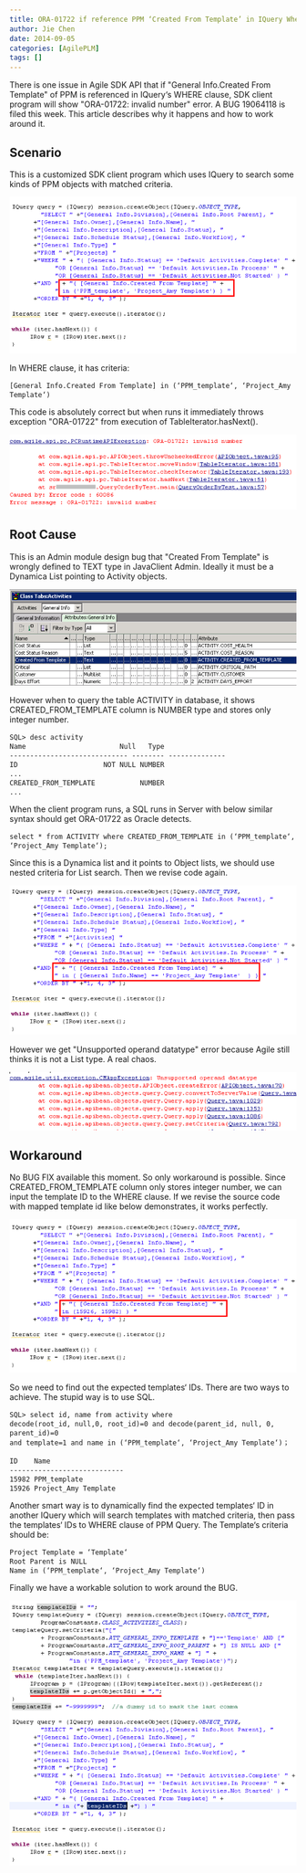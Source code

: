 ```yaml
---
title: ORA-01722 if reference PPM ‘Created From Template’ in IQuery Where clause
author: Jie Chen
date: 2014-09-05
categories: [AgilePLM]
tags: []
---
```


There is one issue in Agile SDK API that if "General Info.Created From Template" of PPM is referenced in IQuery‘s WHERE clause, SDK client program will show "ORA-01722: invalid number" error. A BUG 19064118 is filed this week. This article describes why it happens and how to work around it.

## Scenario

This is a customized SDK client program which uses IQuery to search some kinds of PPM objects with matched criteria.

![](/assets//res/troubleshooting-agileplm-ora01722createdfromtemplate-1.png)

In WHERE clause, it has criteria:

	[General Info.Created From Template] in (‘PPM_template‘, ‘Project_Amy Template‘)

This code is absolutely correct but when runs it immediately throws exception "ORA-01722" from execution of TableIterator.hasNext().

![](/assets//res/troubleshooting-agileplm-ora01722createdfromtemplate-2.png)

## Root Cause

This is an Admin module design bug that "Created From Template" is wrongly defined to TEXT type in JavaClient Admin. Ideally it must be a Dynamica List pointing to Activity objects.

![](/assets//res/troubleshooting-agileplm-ora01722createdfromtemplate-3.png)

However when to query the table ACTIVITY in database, it shows CREATED_FROM_TEMPLATE column is NUMBER type and stores only integer number.

	SQL> desc activity
	Name                       Null   Type           
	----------------------------- -------- -------------- 
	ID                     NOT NULL NUMBER 
	...
	CREATED_FROM_TEMPLATE           NUMBER   
	...

When the client program runs, a SQL runs in Server with below similar syntax should get ORA-01722 as Oracle detects.

	select * from ACTIVITY where CREATED_FROM_TEMPLATE in (‘PPM_template‘, ‘Project_Amy Template‘);

Since this is a Dynamica list and it points to Object lists, we should use nested criteria for List search. Then we revise code again.

![](/assets//res/troubleshooting-agileplm-ora01722createdfromtemplate-4.png)

However we get "Unsupported operand datatype" error because Agile still thinks it is not a List type. A real chaos.

![](/assets//res/troubleshooting-agileplm-ora01722createdfromtemplate-5.png)

## Workaround

No BUG FIX available this moment. So only workaround is possible. Since CREATED_FROM_TEMPLATE column only stores integer number, we can input the template ID to the WHERE clause. If we revise the source code with mapped template id like below demonstrates, it works perfectly.

![](/assets//res/troubleshooting-agileplm-ora01722createdfromtemplate-6.png)

So we need to find out the expected templates‘ IDs. There are two ways to achieve. The stupid way is to use SQL.

	SQL> select id, name from activity where 
	decode(root_id, null,0, root_id)=0 and decode(parent_id, null, 0, parent_id)=0 
	and template=1 and name in (‘PPM_template‘, ‘Project_Amy Template‘)；

	ID    Name
	----------------------------
	15982 PPM_template
	15926 Project_Amy Template

Another smart way is to dynamically find the expected templates‘ ID in another IQuery which will search templates with matched criteria, then pass the templates‘ IDs to WHERE clause of PPM Query. The Template‘s criteria should be:

	Project Template = ‘Template‘
	Root Parent is NULL
	Name in (‘PPM_template‘, ‘Project_Amy Template‘)

Finally we have a workable solution to work around the BUG. 

![](/assets//res/troubleshooting-agileplm-ora01722createdfromtemplate-7.png)

